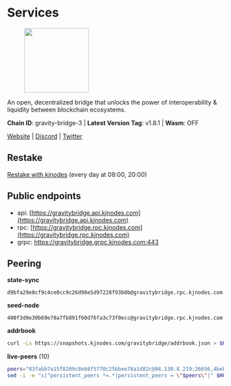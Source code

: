 # Services

<figure><img src="https://raw.githubusercontent.com/kj89/testnet_manuals/main/pingpub/logos/gravitybridge.png" width="150" alt=""><figcaption></figcaption></figure>

An open, decentralized bridge that unlocks the power of  interoperability & liquidity between blockchain ecosystems.

**Chain ID**: gravity-bridge-3 | **Latest Version Tag**: v1.8.1 | **Wasm**: OFF

[Website](https://www.gravitybridge.net) | [Discord](https://discord.gg/ARV8dTSjAk) | [Twitter](https://twitter.com/gravity_bridge)

## Restake

[Restake with kjnodes](https://restake.app/gravitybridge/gravityvaloper1nw3uavthnjwsgrrjzav2wdg9m0pw7k4fc7hvlz) (every day at 08:00, 20:00)
## Public endpoints

* api: [https://gravitybridge.api.kjnodes.com](https://gravitybridge.api.kjnodes.com)
* rpc: [https://gravitybridge.rpc.kjnodes.com](https://gravitybridge.rpc.kjnodes.com)
* grpc: https://gravitybridge.grpc.kjnodes.com:443

## Peering

**state-sync**

```text
d9bfa29e0cf9c4ce0cc9c26d98e5d97228f93b0b@gravitybridge.rpc.kjnodes.com:26656
```

**seed-node**

```text
400f3d9e30b69e78a7fb891f60d76fa3c73f0ecc@gravitybridge.rpc.kjnodes.com:26659
```

**addrbook**
```bash
curl -Ls https://snapshots.kjnodes.com/gravitybridge/addrbook.json > $HOME/.gravity/config/addrbook.json
```

**live-peers** (10)
```bash
peers="03fabb7a15f8209c8eb8f5770c25bbee78a1d82c@94.130.8.219:26656,4bebde6a1b2907bd3cc167d2802b909770cbfda1@137.184.197.230:26656,2b2548493c4653d9c4388e9cd24b670a3cfbd564@185.16.39.3:18656,0a8487549154b7dd96fd0af1843ecfa62246f816@18.144.134.123:26656,e940c7788dfbf02030d0838fb3dc9cdb21cf5832@66.94.112.81:26656,d9bfa29e0cf9c4ce0cc9c26d98e5d97228f93b0b@65.109.88.38:26656,32ec6bad2b67212d2cde5e01554cd2d22940ce03@142.132.154.176:26656,774406f9e2c9c65e084effc8d823c470b82de6d0@146.19.24.186:26656,b2608e51a520866a91637ca3b354903bc5b46bfa@137.184.214.71:26656,811817c6ddc112ed37f7cd71c6bbae186f1e8239@135.125.188.17:34095"
sed -i -e "s|^persistent_peers *=.*|persistent_peers = \"$peers\"|" $HOME/.gravity/config/config.toml
```
